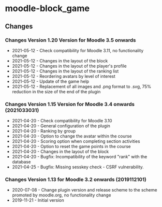 moodle-block_game
========================

Changes
-------
### Changes Version 1.20 Version for Moodle 3.5 onwards

* 2021-05-12 - Check compatibility for Moodle 3.11, no functionality change
* 2021-05-12 - Changes in the layout of the block
* 2021-05-12 - Changes in the layout of the player's profile
* 2021-05-12 - Changes in the layout of the ranking list
* 2021-05-12 - Reordering avatars by level of interest
* 2021-05-12 - Update of the game help
* 2021-05-12 - Replacement of all images and .png format to .svg, 75% reduction in the size of the end of the plugin

### Changes Version 1.15 Version for Moodle 3.4 onwards (2021033031)

* 2021-04-20 - Check compatibility for Moodle 3.10
* 2021-04-20 - General configuration of the plugin
* 2021-04-20 - Ranking by group
* 2021-04-20 - Option to change the avatar within the course
* 2021-04-20 - Scoring option when completing section activities
* 2021-04-20 - Option to reset the game points in the course
* 2021-04-20 - Changes in the layout of the block
* 2021-04-20 - Bugfix: Incompatibility of the keyword "rank" with the database
* 2021-04-25 - Bugfix: Missing sesskey check - CSRF vulnerability.

### Changes Version 1.13 for Moodle 3.2 onwards (2019112101)

* 2020-07-08 - Change plugin version and release scheme to the scheme promoted by moodle.org, no functionality change
* 2019-11-21 - Initial version
